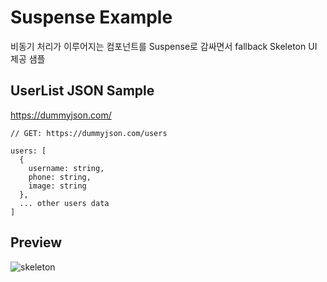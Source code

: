 # Suspense Example

비동기 처리가 이루어지는 컴포넌트를 Suspense로 감싸면서 fallback Skeleton UI 제공 샘플

## UserList JSON Sample

https://dummyjson.com/

```
// GET: https://dummyjson.com/users

users: [
  {
    username: string,
    phone: string,
    image: string
  },
  ... other users data
]
```

## Preview

![skeleton](https://github.com/jiwooproity/suspense-example/assets/58384366/757dfb24-4a92-4ad8-8380-e2a644a10331)
